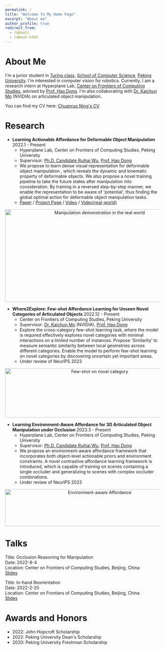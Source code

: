 ```yaml
---
permalink: /
title: "Welcome To My Home Page"
excerpt: "About me"
author_profile: true
redirect_from: 
  - /about/
  - /about.html
---
```


# About Me

I'm a junior student in [Turing class](https://cfcs.pku.edu.cn/research/turing_program/introduction1/index.htm), [School of Computer Science](https://eecs.pku.edu.cn), [Peking University](https://english.pku.edu.cn). 
I'm interested in computer vision for robotics. Currently, I am a research intern at Hyperplane Lab, 
[Center on Frontiers of Computing Studies](https://cfcs.pku.edu.cn/english/), advised by [Prof. Hao Dong](https://zsdonghao.github.io).
I'm also collaborating with [Dr. Kaichun Mo](https://kaichun-mo.github.io) (NVIDIA) on articulated object manipulation.

You can find my CV here: [Chuanruo Ning's CV](https://tritiumr.github.io/assets/CV.pdf)


Research
======

- **Learning Actionable Affordance for Deformable Object Manipulation**  2022.1 - Present 
  * Hyperplane Lab, Center on Frontiers of Computing Studies, Peking University 
  * Supervisor: [Ph.D. Candidate Ruihai Wu](https://warshallrho.github.io), [Prof. Hao Dong](https://zsdonghao.github.io)
  * We propose to learn dense visual representation for deformable object manipulation
, which reveals the dynamic and kinematic property of deformable objects. 
We also propose a novel training pipeline to take the future states after manipulation into consideration. 
By training in a reversed step-by-step manner, we enable the representation to be aware of 
'potential', thus finding the global optimal action for deformable object manipulation tasks. 
  * [Paper](https://arxiv.org/abs/2303.11057) / [Project Page](https://hyperplane-lab.github.io/DeformableAffordance/) / [Video](https://www.youtube.com/watch?v=DiZ9aXjK_PU) / [Video(real-world)](https://www.youtube.com/watch?v=aYneBzwhOGs)

<div align="center">
<img src="https://tritiumr.github.io/assets/gif/deformable.gif" width="600" height="300" title="Manipulation demonstration in the real world">
</div>

- **Where2Explore: Few-shot Affordance Learning for Unseen Novel Categories of Articulated Objects**  2022.12 - Present
  * Center on Frontiers of Computing Studies, Peking University 
  * Supervisor: [Dr. Kaichun Mo](https://kaichun-mo.github.io) (NVIDIA), [Prof. Hao Dong](https://zsdonghao.github.io) 
  * Explore the cross-category few-shot learning task, where the model is required effectively explores novel categories with minimal interactions on a limited number of instances. Propose ‘Similarity’ to measure semantic similarity between local geometries across different categories. Enable the model to perform few-shot learning on novel categories by discovering uncertain yet important areas.
  * Under review of NeurIPS 2023

<div align="center">
<img src="https://tritiumr.github.io/assets/gif/w2a.gif" width = "600" height = "160" title="Few-shot on novel category">
</div>

- **Learning Environment-Aware Affordance for 3D Articulated Object Manipulation under Occlusion**  2023.3 - Present 
  * Hyperplane Lab, Center on Frontiers of Computing Studies, Peking University 
  * Supervisor: [Ph.D. Candidate Ruihai Wu](https://warshallrho.github.io), [Prof. Hao Dong](https://zsdonghao.github.io)
  * We propose an environment-aware affordance framework that incorporates both object-level actionable priors and environment constraints. A novel contrastive affordance learning framework is introduced, which is capable of training on scenes containing a single occluder and generalizing to scenes with complex occluder combinations.
  * Under review of NeurIPS 2023

<div align="center">
<img src="https://tritiumr.github.io/assets/picture/env.png" width = "600" height = "120" title="Environment-aware Affordance">
</div>

Talks
=====
Title: Occlusion Reasoning for Manipulation \
Date: 2022-8-4 \
Location: Center on Frontiers of Computing Studies, Beijing, China \
[Slides](https://tritiumr.github.io/assets/ppt/Occlusion_Reasoning.pdf)

Title: In-hand Reorientation \
Date: 2022-2-20 \
Location: Center on Frontiers of Computing Studies, Beijing, China \
[Slides](https://tritiumr.github.io/assets/ppt/In-hand_Reorientation.pdf)

Awards and Honors
======
- 2022: John Hopcroft Scholarship
- 2022: Peking University Dean's Scholarship
- 2020: Peking University Freshman Scholarship



